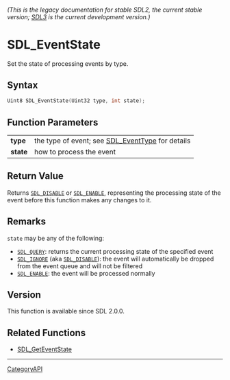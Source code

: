 ###### (This is the legacy documentation for stable SDL2, the current stable version; [SDL3](https://wiki.libsdl.org/SDL3/) is the current development version.)
# SDL_EventState

Set the state of processing events by type.

## Syntax

```c
Uint8 SDL_EventState(Uint32 type, int state);

```

## Function Parameters

|               |                                                                   |
| ------------- | ----------------------------------------------------------------- |
| **type**      | the type of event; see [SDL_EventType](SDL_EventType.md) for details |
| **state**     | how to process the event                                          |

## Return Value

Returns [`SDL_DISABLE`](SDL_DISABLE) or [`SDL_ENABLE`](SDL_ENABLE),
representing the processing state of the event before this function makes
any changes to it.

## Remarks

`state` may be any of the following:

- [`SDL_QUERY`](SDL_QUERY): returns the current processing state of the
  specified event
- [`SDL_IGNORE`](SDL_IGNORE) (aka [`SDL_DISABLE`](SDL_DISABLE)): the event
  will automatically be dropped from the event queue and will not be
  filtered
- [`SDL_ENABLE`](SDL_ENABLE): the event will be processed normally

## Version

This function is available since SDL 2.0.0.

## Related Functions

* [SDL_GetEventState](SDL_GetEventState.md)

----
[CategoryAPI](CategoryAPI.md)
